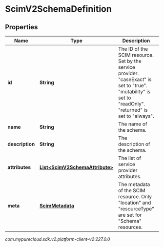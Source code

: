 # ScimV2SchemaDefinition


## Properties

| Name | Type | Description | Notes |
| ------------ | ------------- | ------------- | ------------- |
| **id** | **String** | The ID of the SCIM resource. Set by the service provider. \"caseExact\" is set to \"true\". \"mutability\" is set to \"readOnly\". \"returned\" is set to \"always\". |  [optional] |
| **name** | **String** | The name of the schema. |  [optional] |
| **description** | **String** | The description of the schema. |  [optional] |
| **attributes** | [**List&lt;ScimV2SchemaAttribute&gt;**](ScimV2SchemaAttribute) | The list of service provider attributes. |  [optional] |
| **meta** | [**ScimMetadata**](ScimMetadata) | The metadata of the SCIM resource. Only \"location\" and \"resourceType\" are set for \"Schema\" resources. |  [optional] |




_com.mypurecloud.sdk.v2:platform-client-v2:227.0.0_
